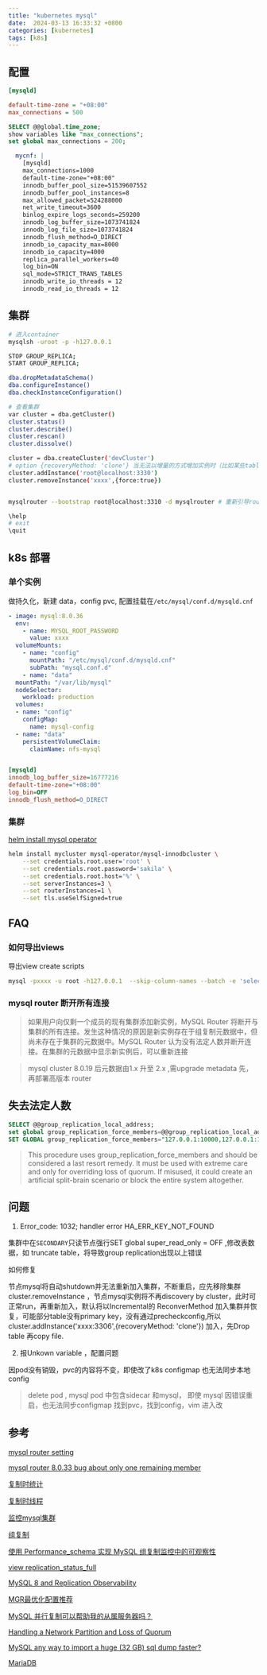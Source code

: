 ```yaml
---
title: "kubernetes mysql"
date:  2024-03-13 16:33:32 +0800
categories: [kubernetes]
tags: [k8s]
---
```


##  配置

```ini
[mysqld]

default-time-zone = "+08:00"
max_connections = 500
```

```sql
SELECT @@global.time_zone;
show variables like "max_connections";
set global max_connections = 200;
```

```yaml
  mycnf: |
    [mysqld]
    max_connections=1000
    default-time-zone="+08:00"
    innodb_buffer_pool_size=51539607552
    innodb_buffer_pool_instances=8
    max_allowed_packet=524288000
    net_write_timeout=3600
    binlog_expire_logs_seconds=259200
    innodb_log_buffer_size=1073741824
    innodb_log_file_size=1073741824
    innodb_flush_method=O_DIRECT
    innodb_io_capacity_max=8000
    innodb_io_capacity=4000
    replica_parallel_workers=40
    log_bin=ON
    sql_mode=STRICT_TRANS_TABLES
    innodb_write_io_threads = 12
    innodb_read_io_threads = 12
```

##  集群

```sh
# 进入container
mysqlsh -uroot -p -h127.0.0.1

STOP GROUP_REPLICA;
START GROUP_REPLICA;

dba.dropMetadataSchema()
dba.configureInstance()
dba.checkInstanceConfiguration()

# 查看集群
var cluster = dba.getCluster()
cluster.status()
cluster.describe()
cluster.rescan()
cluster.dissolve()

cluster = dba.createCluster('devCluster')
# option {recoveryMethod: 'clone'} 当无法以增量的方式增加实例时（比如某些table没有主键）
cluster.addInstance('root@localhost:3330')
cluster.removeInstance('xxxx',{force:true})


mysqlrouter --bootstrap root@localhost:3310 -d mysqlrouter # 重新引导router

\help
# exit
\quit
```

## k8s 部署

### 单个实例

做持久化，新建 data，config pvc, 配置挂载在`/etc/mysql/conf.d/mysqld.cnf`

```yaml
- image: mysql:8.0.36
  env:
    - name: MYSQL_ROOT_PASSWORD
      value: xxxx
  volumeMounts:
    - name: "config"
      mountPath: "/etc/mysql/conf.d/mysqld.cnf"
      subPath: "mysql.conf.d"
    - name: "data"
  mountPath: "/var/lib/mysql"
  nodeSelector:
    workload: production
  volumes:
  - name: "config"
    configMap:
      name: mysql-config
  - name: "data"
    persistentVolumeClaim:
      claimName: nfs-mysql



```

```ini
[mysqld]
innodb_log_buffer_size=16777216
default-time-zone="+08:00"
log_bin=OFF
innodb_flush_method=O_DIRECT
```

### 集群

[helm install mysql operator](https://dev.mysql.com/doc/mysql-operator/en/mysql-operator-installation-helm.html)

```sh
helm install mycluster mysql-operator/mysql-innodbcluster \
    --set credentials.root.user='root' \
    --set credentials.root.password='sakila' \
    --set credentials.root.host='%' \
    --set serverInstances=3 \
    --set routerInstances=1 \
    --set tls.useSelfSigned=true
```

## FAQ

###  如何导出views

导出view create scripts

```sh
mysql -pxxxx -u root -h127.0.0.1  --skip-column-names --batch -e 'select CONCAT("DROP TABLE IF EXISTS ", TABLE_SCHEMA, ".", TABLE_NAME, "; CREATE OR REPLACE VIEW ", TABLE_SCHEMA, ".", TABLE_NAME, " AS ", VIEW_DEFINITION, "; ") table_name from information_schema.views' > /tmp/views.sql

```

###  mysql router 断开所有连接

> 如果用户向仅剩一个成员的现有集群添加新实例，MySQL Router 将断开与集群的所有连接。发生这种情况的原因是新实例存在于组复制元数据中，但尚未存在于集群的元数据中。MySQL Router 认为没有法定人数并断开连接。在集群的元数据中显示新实例后，可以重新连接

> mysql cluster 8.0.19 后元数据由1.x 升至 2.x ,需upgrade metadata 先，再部署高版本 router


## 失去法定人数

```sql
SELECT @@group_replication_local_address;
set global group_replication_force_members=@@group_replication_local_address;
SET GLOBAL group_replication_force_members="127.0.0.1:10000,127.0.0.1:10001";
```
> This procedure uses group_replication_force_members and should be considered a last resort remedy. It must be used with extreme care and only for overriding loss of quorum. If misused, it could create an artificial split-brain scenario or block the entire system altogether.

## 问题

1. Error_code: 1032; handler error HA_ERR_KEY_NOT_FOUND

集群中在`SECONDARY`只读节点强行SET global super_read_only = OFF ,修改表数据，如 truncate table，将导致group replication出现以上错误

如何修复

节点mysql将自动shutdown并无法重新加入集群，不断重启，应先移除集群 cluster.removeInstance ，节点mysql实例将不再discovery by cluster，此时可正常run，再重新加入，默认将以Incremental的 ReconverMethod 加入集群并恢复，可能部分table没有primary key，没有通过precheckconfig,所以 cluster.addInstance('xxxx:3306',{recoveryMethod: 'clone'}) 加入，先Drop table 再copy file.

2. 报Unkown variable ，配置问题

因pod没有销毁，pvc的内容将不变，即使改了k8s configmap 也无法同步本地config

> delete pod , mysql pod 中包含sidecar 和mysql， 即使 mysql 因错误重启，也无法同步configmap
> 找到pvc，找到config，vim 进入改

## 参考

[mysql router setting](https://dev.mysql.com/doc/mysql-shell/8.0/en/setting-up-innodb-cluster-and-mysql-router.html)

[mysql router 8.0.33 bug about only one remaining member](https://dev.mysql.com/doc/relnotes/mysql-router/8.2/en/news-8-2-0.html#mysql-router-8-2-0-bug)

[复制时统计](https://dev.mysql.com/doc/refman/8.0/en/replication-threads-monitor-worker.html)

[复制时线程](https://mysql.net.cn/doc/refman/8.0/en/source-thread-states.html)

[监控mysql集群](https://dev.mysql.com/doc/mysql-shell/8.0/en/monitoring-innodb-cluster.html#innodb-cluster-monitoring-recovery)

[组复制](https://dev.mysql.com/doc/refman/8.0/en/group-replication-primary-secondary-replication.html)

[使用 Performance_schema 实现 MySQL 组复制监控中的可观察性](https://www.mydbops.com/blog/observability-in-mysql-group-replication-monitoring-with-performance_schema/)

[view replication_status_full](https://gist.github.com/lefred/1bad64403923664a14e0f20f572d7526)

[MySQL 8 and Replication Observability](https://blogs.oracle.com/mysql/post/mysql-8-and-replication-observability)

[MGR最优化配置推荐](https://cloud.tencent.com/developer/article/1831605)

[MySQL 并行复制可以帮助我的从属服务器吗？](https://www.percona.com/blog/can-mysql-parallel-replication-help-my-slave/)

[Handling a Network Partition and Loss of Quorum ](https://dev.mysql.com/doc/refman/8.0/en/group-replication-network-partitioning.html)

[MySQL any way to import a huge (32 GB) sql dump faster?](https://dba.stackexchange.com/questions/83125/mysql-any-way-to-import-a-huge-32-gb-sql-dump-faster)


[MariaDB](https://logiqx.github.io/tech-docs/Services/Databases/MariaDB/)
